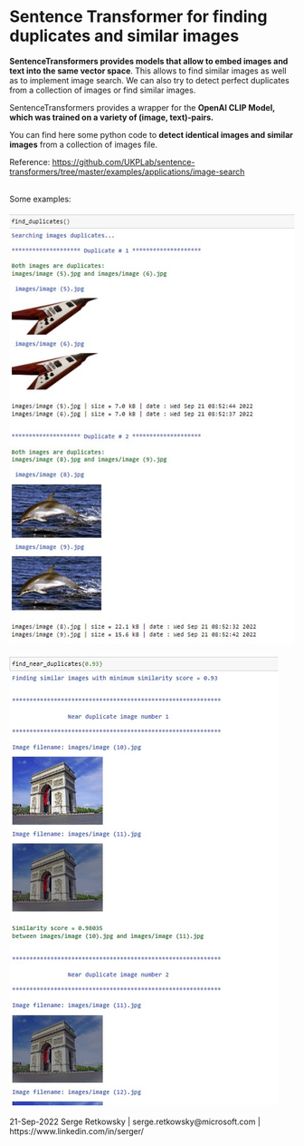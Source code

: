 # Sentence Transformer for finding duplicates and similar images

**SentenceTransformers provides models that allow to embed images and text into the same vector space**. This allows to find similar images as well as to implement image search. We can also try to detect perfect duplicates from a collection of images or find similar images.

SentenceTransformers provides a wrapper for the **OpenAI CLIP Model, which was trained on a variety of (image, text)-pairs.**

You can find here some python code to **detect identical images and similar images** from a collection of images file.

Reference:
https://github.com/UKPLab/sentence-transformers/tree/master/examples/applications/image-search

<br>
Some examples:
<br><br>
<img src="img1.jpg">
<br>
<br>
<img src="img2.jpg">
<br>
<br>
21-Sep-2022
Serge Retkowsky | serge.retkowsky@microsoft.com | https://www.linkedin.com/in/serger/
